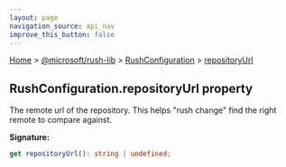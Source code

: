 ```yaml
---
layout: page
navigation_source: api_nav
improve_this_button: false
---
```



[Home](./index.md) &gt; [@microsoft/rush-lib](./rush-lib.md) &gt; [RushConfiguration](./rush-lib.rushconfiguration.md) &gt; [repositoryUrl](./rush-lib.rushconfiguration.repositoryurl.md)

## RushConfiguration.repositoryUrl property

The remote url of the repository. This helps "rush change" find the right remote to compare against.

<b>Signature:</b>

```typescript
get repositoryUrl(): string | undefined;
```
